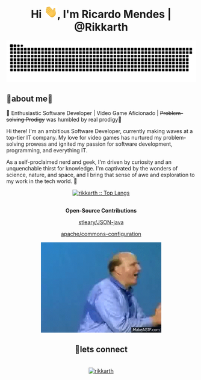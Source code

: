 <h1 align="center">Hi <img width="35" src="waving.gif"/>, I'm Ricardo Mendes | @Rikkarth</h1>

<picture>
   <source media="(prefers-color-scheme: dark)" srcset="https://raw.githubusercontent.com/rikkarth/rikkarth/output/github-contribution-grid-snake-dark.svg">
   <source media="(prefers-color-scheme: light)" srcset="https://raw.githubusercontent.com/rikkarth/rikkarth/output/github-contribution-grid-snake.svg">
   <img alt="github contribution grid snake animation" src="https://raw.githubusercontent.com/rikkarth/rikkarth/output/github-contribution-grid-snake.svg">
</picture>

## 👾about me🤖

🌟 Enthusiastic Software Developer | Video Game Aficionado |
~~Problem-solving Prodigy~~ was humbled by real prodigy🌟

Hi there! I'm an ambitious Software Developer, currently making waves at a top-tier IT company. My
love for video games has nurtured my problem-solving prowess and ignited my passion for software
development, programming, and everything IT.

As a self-proclaimed nerd and geek, I'm driven by curiosity and an unquenchable thirst for
knowledge. I'm captivated by the wonders of science, nature, and space, and I bring that sense of
awe and exploration to my work in the tech world. 🚀

<p align="center">
   <a href="https://github.com/rikkarth/">
      <img src="https://github-readme-stats.vercel.app/api/top-langs/?username=rikkarth&langs_count=6&theme=gruvbox&layout=compact&hide_border=true" alt="rikkarth :: Top Langs"/>
   </a>
</p>

##

<div align="center">
   <b><p>Open-Source Contributions</p></b>
   <p><a href="https://github.com/stleary/JSON-java">stleary/JSON-java</a></p>
   <p><a href="https://github.com/apache/commons-configuration">apache/commons-configuration</a></p> 
   <img src="developers.gif" alt="meme gif about windows ex-ceo repeating the word developers">
</div>

<h2 align="center">🚀lets connect</h2>

<p align="center">
   <br/>
   <a href="https://www.linkedin.com/in/ricardominamendes/" target="blank">
      <img align="center" src="https://img.shields.io/badge/linkedin-%231DA1F2.svg?style=for-the-badge&logo=linkedin&logoColor=white" alt="rikkarth" height="30"/>
   </a>

##

